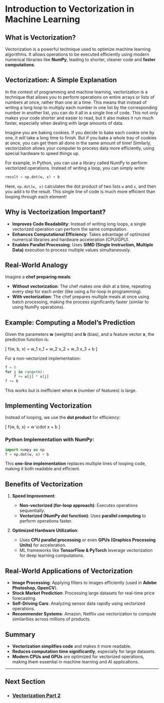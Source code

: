 # Introduction to Vectorization in Machine Learning

## What is Vectorization?
Vectorization is a powerful technique used to optimize machine learning algorithms. It allows operations to be executed efficiently using modern numerical libraries like **NumPy**, leading to shorter, cleaner code and **faster computations**.

## Vectorization: A Simple Explanation
In the context of programming and machine learning, vectorization is a technique that allows you to perform operations on entire arrays or lists of numbers at once, rather than one at a time. This means that instead of writing a long loop to multiply each number in one list by the corresponding number in another list, you can do it all in a single line of code. This not only makes your code shorter and easier to read, but it also makes it run much faster, especially when dealing with large amounts of data.

Imagine you are baking cookies. If you decide to bake each cookie one by one, it will take a long time to finish. But if you bake a whole tray of cookies at once, you can get them all done in the same amount of time! Similarly, vectorization allows your computer to process data more efficiently, using special hardware to speed things up.

For example, in Python, you can use a library called NumPy to perform vectorized operations. Instead of writing a loop, you can simply write:

```python
result = np.dot(w, x) + b
```
Here, `np.dot(w, x)` calculates the dot product of two lists `w` and `x`, and then you add `b` to the result. This single line of code is much more efficient than looping through each element!

## Why is Vectorization Important?
- **Improves Code Readability**: Instead of writing long loops, a single vectorized operation can perform the same computation.
- **Enhances Computational Efficiency**: Takes advantage of optimized numerical libraries and hardware acceleration (CPU/GPU).
- **Enables Parallel Processing**: Uses **SIMD (Single Instruction, Multiple Data)** execution to process multiple values simultaneously.

## Real-World Analogy
Imagine a **chef preparing meals**:
- **Without vectorization**: The chef makes one dish at a time, repeating every step for each order (like using a for-loop in programming).
- **With vectorization**: The chef prepares multiple meals at once using batch processing, making the process significantly faster (similar to using NumPy operations).

## Example: Computing a Model’s Prediction
Given the parameters **w** (weights) and **b** (bias), and a feature vector **x**, the prediction function is:

\[
 f(w, b, x) = w_1 x_1 + w_2 x_2 + w_3 x_3 + b
\]

For a non-vectorized implementation:
```python
f = 0
for j in range(n):
    f += w[j] * x[j]
f += b
```
This works but is inefficient when **n** (number of features) is large.

## Implementing Vectorization
Instead of looping, we use the **dot product** for efficiency:

\[
 f(w, b, x) = w \cdot x + b
\]

### Python Implementation with NumPy:
```python
import numpy as np
f = np.dot(w, x) + b
```
This **one-line implementation** replaces multiple lines of looping code, making it both readable and efficient.

## Benefits of Vectorization
1. **Speed Improvement**:
   - **Non-vectorized (for-loop approach)**: Executes operations sequentially.
   - **Vectorized (NumPy dot function)**: Uses **parallel computing** to perform operations faster.

2. **Optimized Hardware Utilization**:
   - Uses **CPU parallel processing** or even **GPUs (Graphics Processing Units)** for acceleration.
   - ML frameworks like **TensorFlow & PyTorch** leverage vectorization for deep learning computations.

## Real-World Applications of Vectorization
- **Image Processing**: Applying filters to images efficiently (used in **Adobe Photoshop, OpenCV**).
- **Stock Market Prediction**: Processing large datasets for real-time price forecasting.
- **Self-Driving Cars**: Analyzing sensor data rapidly using vectorized operations.
- **Recommender Systems**: Amazon, Netflix use vectorization to compute similarities across millions of products.

## Summary
- **Vectorization simplifies code** and makes it more readable.
- **Reduces computation time significantly**, especially for large datasets.
- **Modern CPUs and GPUs** are optimized for vectorized operations, making them essential in machine learning and AI applications.

---

## Next Section
  - ### [Vectorization Part 2](Vectorization_Part_2.md)
